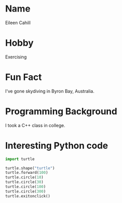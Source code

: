 # Name
Eileen Cahill

# Hobby
Exercising

# Fun Fact
I've gone skydiving in Byron Bay, Australia.

# Programming Background
I took a C++ class in college.

# Interesting Python code
```python
import turtle

turtle.shape("turtle")
turtle.forward(100)
turtle.circle(10)
turtle.circle(30)
turtle.circle(100)
turtle.circle(300)
turtle.exitonclick()
```